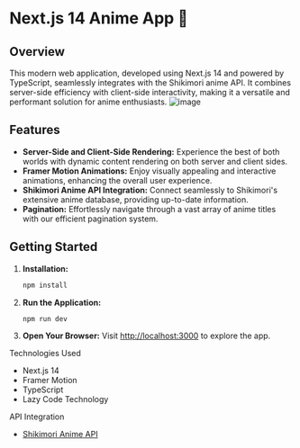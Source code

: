 # Next.js 14 Anime App 🌟

## Overview
This modern web application, developed using Next.js 14 and powered by TypeScript, seamlessly integrates with the Shikimori anime API. It combines server-side efficiency with client-side interactivity, making it a versatile and performant solution for anime enthusiasts.
![image](https://github.com/abdulrahmanmahmood/Infinite-Scrolling-App-/assets/126025222/1a208aca-93ee-4620-a258-3f89b0cbd04f)


## Features
- **Server-Side and Client-Side Rendering:** Experience the best of both worlds with dynamic content rendering on both server and client sides.
- **Framer Motion Animations:** Enjoy visually appealing and interactive animations, enhancing the overall user experience.
- **Shikimori Anime API Integration:** Connect seamlessly to Shikimori's extensive anime database, providing up-to-date information.
- **Pagination:** Effortlessly navigate through a vast array of anime titles with our efficient pagination system.

## Getting Started
1. **Installation:**
   ```bash
   npm install
2. **Run the Application:**
   ```bash
   npm run dev
1. **Open Your Browser:**
Visit [http://localhost:3000](http://localhost:3000) to explore the app.

Technologies Used
- Next.js 14
- Framer Motion
- TypeScript
- Lazy Code Technology


API Integration
- [Shikimori Anime API](https://shikimori.one/api/doc)



